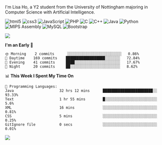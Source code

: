 <p>I'm Lisa Ho, a Y2 student from the University of Nottingham majoring in Computer Science with Artificial Intelligence.</p>
<p>
  <img alt="html5" src="https://img.shields.io/badge/-HTML5-E34F26?style=flat-square&logo=html5&logoColor=white" />
  <img alt="css3" src="https://img.shields.io/badge/CSS3-1572B6?style=flat-square&logo=css3&logoColor=white" />
  <img alt="JavaScript" src="https://img.shields.io/badge/-Javascript-F7E018?style=flat-square&logo=javascript&logoColor=black" />
  <img alt="PHP" src="https://img.shields.io/badge/PHP-777BB4?style=flat-square&logo=php&logoColor=white">
  <img alt="C" src="https://img.shields.io/badge/C-00599C?style=flat-square&logo=c&logoColor=white" />
  <img alt="C++" src="https://img.shields.io/badge/C%2B%2B-00599C?style=flat-square&logo=c%2B%2B&logoColor=white" />
  <img alt="Java" src="https://custom-icon-badges.demolab.com/badge/Java-007396.svg?style=flat-square&logo=java&logoColor=white" />
  <img alt="Python" src="https://img.shields.io/badge/Python-14354C?style=flat-square&logo=python&logoColor=white" />
  <img alt="MIPS Assembly" src="https://custom-icon-badges.demolab.com/badge/Assembly-525252.svg?style=flat-square&logo=asm-hex&logoColor=white"></a>
  <img alt="MySQL" src="https://img.shields.io/badge/MySQL-37322D?style=flat-square&logo=mysql&logoColor=white" />
  <img alt="Bootstrap" src="https://img.shields.io/badge/Bootstrap-563D7C?style=flat-square&logo=bootstrap&logoColor=white" />
</p>


<img src="https://github-readme-stats.vercel.app/api/top-langs?username=lisahyx&langs_count=10&layout=compact" />

<!--START_SECTION:waka-->
**I'm an Early 🐤** 

```text
🌞 Morning    2 commits      ░░░░░░░░░░░░░░░░░░░░░░░░░   0.86% 
🌆 Daytime    169 commits    ██████████████████░░░░░░░   72.84% 
🌃 Evening    41 commits     ████░░░░░░░░░░░░░░░░░░░░░   17.67% 
🌙 Night      20 commits     ██░░░░░░░░░░░░░░░░░░░░░░░   8.62%

```


📊 **This Week I Spent My Time On** 

```text
💬 Programming Languages: 
Java                     32 hrs 12 mins      ███████████████████████░░   93.33% 
Text                     1 hr 55 mins        █░░░░░░░░░░░░░░░░░░░░░░░░   5.6% 
XML                      16 mins             ░░░░░░░░░░░░░░░░░░░░░░░░░   0.81% 
CSS                      5 mins              ░░░░░░░░░░░░░░░░░░░░░░░░░   0.25% 
GitIgnore file           0 secs              ░░░░░░░░░░░░░░░░░░░░░░░░░   0.01%

```


<!--END_SECTION:waka-->

<img src="https://komarev.com/ghpvc/?username=lisahyx&label=Profile%20views&color=yellow&style=flat" />
